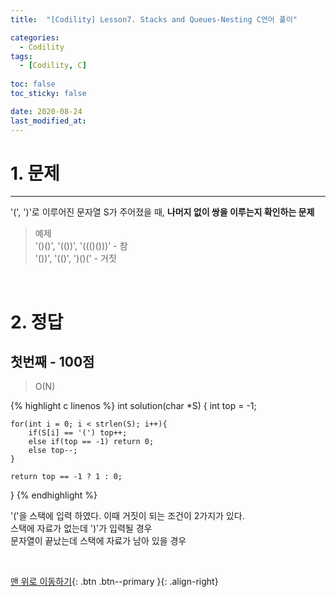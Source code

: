```yaml
---
title:  "[Codility] Lesson7. Stacks and Queues-Nesting C언어 풀이" 

categories:
  - Codility
tags:
  - [Codility, C]
 
toc: false
toc_sticky: false

date: 2020-08-24
last_modified_at:
---
```

# 1. 문제
---
'(', ')'로 이루어진 문자열 S가 주어졌을 때, **나머지 없이 쌍을 이루는지 확인하는 문제**

>예제    
'()()', '(())', '((()()))' - 참   
'())', '(()', ')()(' - 거짓   

<br>

# 2. 정답
## 첫번째 - 100점
>O(N)

{% highlight c linenos %}
int solution(char *S) {
    int top = -1;
    
    for(int i = 0; i < strlen(S); i++){
        if(S[i] == '(') top++;
        else if(top == -1) return 0;
        else top--;
    }

    return top == -1 ? 1 : 0;
}
{% endhighlight %}

'('을 스택에 입력 하였다. 이때 거짓이 되는 조건이 2가지가 있다.   
스택에 자료가 없는데 ')'가 입력될 경우   
문자열이 끝났는데 스택에 자료가 남아 있을 경우   

<br>

[맨 위로 이동하기](#){: .btn .btn--primary }{: .align-right}